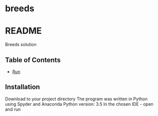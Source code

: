 # breeds

# README 

Breeds solution 

## Table of Contents

- [Run](#run)


## Installation

Download to your project directory
The program was written in Python using Spyder and Anaconda 
Python version: 3.5
In the chosen IDE - open and run

